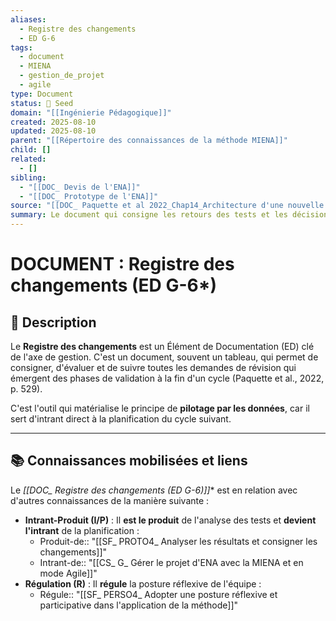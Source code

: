 ```yaml
---
aliases:
  - Registre des changements
  - ED G-6
tags:
  - document
  - MIENA
  - gestion_de_projet
  - agile
type: Document
status: 🌱 Seed
domain: "[[Ingénierie Pédagogique]]"
created: 2025-08-10
updated: 2025-08-10
parent: "[[Répertoire des connaissances de la méthode MIENA]]"
child: []
related:
  - []
sibling:
  - "[[DOC_ Devis de l'ENA]]"
  - "[[DOC_ Prototype de l'ENA]]"
source: "[[DOC_ Paquette et al 2022_Chap14_Architecture d'une nouvelle méthode d'ingénierie des ENA_ MIENA]]"
summary: Le document qui consigne les retours des tests et les décisions de révision pour piloter le cycle de développement suivant.
---
```


# DOCUMENT : Registre des changements (ED G-6*)

## 📌 Description
Le **Registre des changements** est un Élément de Documentation (ED) clé de l'axe de gestion. C'est un document, souvent un tableau, qui permet de consigner, d'évaluer et de suivre toutes les demandes de révision qui émergent des phases de validation à la fin d'un cycle (Paquette et al., 2022, p. 529).

C'est l'outil qui matérialise le principe de **pilotage par les données**, car il sert d'intrant direct à la planification du cycle suivant.

---
## 📚 Connaissances mobilisées et liens
Le **[[DOC_ Registre des changements (ED G-6*)]]** est en relation avec d'autres connaissances de la manière suivante :

- **Intrant-Produit (I/P)** : Il **est le produit** de l'analyse des tests et **devient l'intrant** de la planification :
    - Produit-de:: "[[SF_ PROTO4_ Analyser les résultats et consigner les changements]]"
    - Intrant-de:: "[[CS_ G_ Gérer le projet d'ENA avec la MIENA et en mode Agile]]"
- **Régulation (R)** : Il **régule** la posture réflexive de l'équipe :
    - Régule:: "[[SF_ PERSO4_ Adopter une posture réflexive et participative dans l'application de la méthode]]"